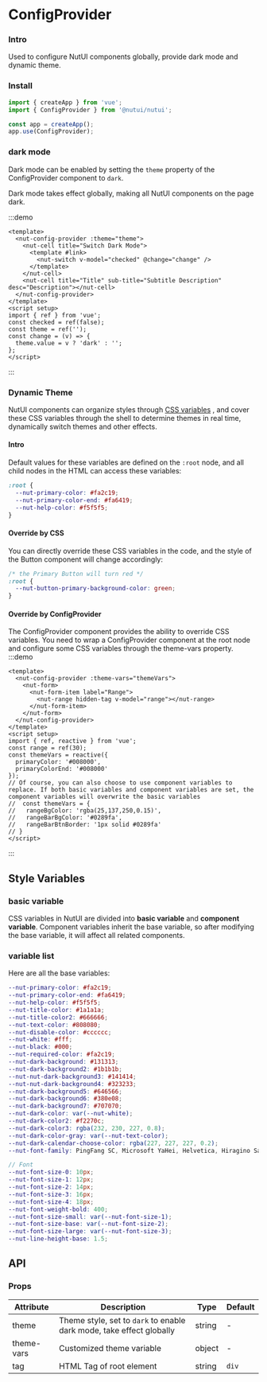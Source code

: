 # ConfigProvider

### Intro

Used to configure NutUI components globally, provide dark mode and dynamic theme.

### Install

```js
import { createApp } from 'vue';
import { ConfigProvider } from '@nutui/nutui';

const app = createApp();
app.use(ConfigProvider);
```

### dark mode

Dark mode can be enabled by setting the `theme` property of the ConfigProvider component to `dark`.

Dark mode takes effect globally, making all NutUI components on the page dark.

:::demo

```vue
<template>
  <nut-config-provider :theme="theme">
    <nut-cell title="Switch Dark Mode">
      <template #link>
        <nut-switch v-model="checked" @change="change" />
      </template>
    </nut-cell>
    <nut-cell title="Title" sub-title="Subtitle Description" desc="Description"></nut-cell>
  </nut-config-provider>
</template>
<script setup>
import { ref } from 'vue';
const checked = ref(false);
const theme = ref('');
const change = (v) => {
  theme.value = v ? 'dark' : '';
};
</script>
```

:::

### Dynamic Theme

NutUI components can organize styles through [CSS variables](https://developer.mozilla.org/en-US/docs/Web/CSS/Using_CSS_custom_properties) , and cover these CSS variables through the shell to determine themes in real time, dynamically switch themes and other effects.

#### Intro

Default values ​​for these variables are defined on the `:root` node, and all child nodes in the HTML can access these variables:

```css
:root {
  --nut-primary-color: #fa2c19;
  --nut-primary-color-end: #fa6419;
  --nut-help-color: #f5f5f5;
}
```

#### Override by CSS

You can directly override these CSS variables in the code, and the style of the Button component will change accordingly:

```css
/* the Primary Button will turn red */
:root {
  --nut-button-primary-background-color: green;
}
```

#### Override by ConfigProvider

The ConfigProvider component provides the ability to override CSS variables. You need to wrap a ConfigProvider component at the root node and configure some CSS variables through the theme-vars property.
:::demo

```vue
<template>
  <nut-config-provider :theme-vars="themeVars">
    <nut-form>
      <nut-form-item label="Range">
        <nut-range hidden-tag v-model="range"></nut-range>
      </nut-form-item>
    </nut-form>
  </nut-config-provider>
</template>
<script setup>
import { ref, reactive } from 'vue';
const range = ref(30);
const themeVars = reactive({
  primaryColor: '#008000',
  primaryColorEnd: '#008000'
});
// Of course, you can also choose to use component variables to replace. If both basic variables and component variables are set, the component variables will overwrite the basic variables
//  const themeVars = {
//   rangeBgColor: 'rgba(25,137,250,0.15)',
//   rangeBarBgColor: '#0289fa',
//   rangeBarBtnBorder: '1px solid #0289fa'
// }
</script>
```

:::

## Style Variables

### basic variable

CSS variables in NutUI are divided into **basic variable** and **component variable**. Component variables inherit the base variable, so after modifying the base variable, it will affect all related components.

### variable list

Here are all the base variables:

```scss
--nut-primary-color: #fa2c19;
--nut-primary-color-end: #fa6419;
--nut-help-color: #f5f5f5;
--nut-title-color: #1a1a1a;
--nut-title-color2: #666666;
--nut-text-color: #808080;
--nut-disable-color: #cccccc;
--nut-white: #fff;
--nut-black: #000;
--nut-required-color: #fa2c19;
--nut-dark-background: #131313;
--nut-dark-background2: #1b1b1b;
--nut-nut-dark-background3: #141414;
--nut-nut-dark-background4: #323233;
--nut-dark-background5: #646566;
--nut-dark-background6: #380e08;
--nut-dark-background7: #707070;
--nut-dark-color: var(--nut-white);
--nut-dark-color2: #f2270c;
--nut-dark-color3: rgba(232, 230, 227, 0.8);
--nut-dark-color-gray: var(--nut-text-color);
--nut-dark-calendar-choose-color: rgba(227, 227, 227, 0.2);
--nut-font-family: PingFang SC, Microsoft YaHei, Helvetica, Hiragino Sans GB, SimSun, sans-serif;

// Font
--nut-font-size-0: 10px;
--nut-font-size-1: 12px;
--nut-font-size-2: 14px;
--nut-font-size-3: 16px;
--nut-font-size-4: 18px;
--nut-font-weight-bold: 400;
--nut-font-size-small: var(--nut-font-size-1);
--nut-font-size-base: var(--nut-font-size-2);
--nut-font-size-large: var(--nut-font-size-3);
--nut-line-height-base: 1.5;
```

## API

### Props

| Attribute  | Description                                                          | Type   | Default |
| ---------- | -------------------------------------------------------------------- | ------ | ------- |
| theme      | Theme style, set to `dark` to enable dark mode, take effect globally | string | -       |
| theme-vars | Customized theme variable                                            | object | -       |
| tag        | HTML Tag of root element                                             | string | `div`   |
